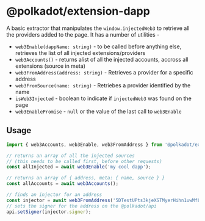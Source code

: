 # @polkadot/extension-dapp

A basic extractor that manipulates the `window.injectedWeb3` to retrieve all the providers added to the page. It has a number of utilities -

- `web3Enable(dappName: string)` - to be called before anything else, retrieves the list of all injected extensions/providers
- `web3Accounts()` - returns alist of all the injected accounts, accross all extensions (source in meta)
- `web3FromAddress(address: string)` - Retrieves a provider for a specific address
- `web3FromSource(name: string)` - Retriebes a provider identified by the name
- `isWeb3Injected` - boolean to indicate if `injectedWeb3` was found on the page
- `web3EnablePromise` - `null` or the value of the last call to `web3Enable`

## Usage

```js
import { web3Accounts, web3Enable, web3FromAddress } from '@polkadot/extension-dapp';

// returns an array of all the injected sources
// (this needs to be called first, before other requests)
const allInjected = await web3Enable('my cool dapp');

// returns an array of { address, meta: { name, source } }
const allAccounts = await web3Accounts();

// finds an injector for an address
const injector = await web3FromAddress('5DTestUPts3kjeXSTMyerHihn1uwMfLj8vU8sqF7qYrFabHE');
// sets the signer for the address on the @polkadot/api
api.setSigner(injector.signer);
```
